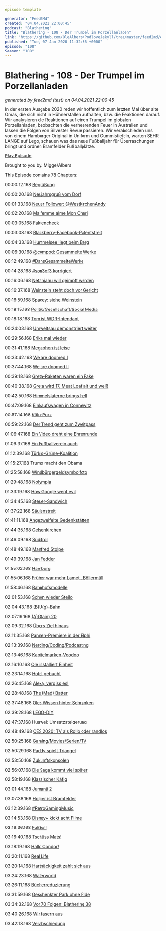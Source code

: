 ```yaml
---
episode template

generator: "Feed2Md"
created: "04.04.2021 22:00:45"
podcast: "Blathering"
title: "Blathering - 108 - Der Trumpel im Porzellanladen"
link: "https://github.com/OleAlbers/PodloveJekyll/tree/master/feed2md/example/export/seasons/5/2020/1/Blathering - 108 - Der Trumpel im Porzellanladen.md"
published: "Tue, 07 Jan 2020 11:32:36 +0000"
episode: "108"
Season: "108"
---
```


# Blathering - 108 - Der Trumpel im Porzellanladen
_generated by feed2md (test) on 04.04.2021 22:00:45_

In der ersten Ausgabe 2020 reden wir hoffentlich zum letzten Mal über alte Omas, die sich nicht in Hühnerställen aufhalten, bzw. die Reaktionen darauf. Wir analysieren die Reaktionen auf einen Trumpel im globalen Porzellanladen, beobachten die verheerenden Feuer in Australien und lassen die Folgen von Silvester Revue passieren. Wir verabschieden uns von einem Hamburger Original in Uniform und Gummistiefeln, warten SEHR LANGE auf Lego, schauen was das neue Fußballjahr für Überraschungen bringt und ordnen Bramfelder Fußballplätze.

[Play Episode](https://www.blathering.de/podlove/file/1078/s/feed/c/mp3/blathering_108.mp3)

Brought to you by: Migge/Albers

This Episode contains 78 Chapters:


00:00:12.168 [Begrüßung]()

00:00:20.168 [Neujahrsgruß vom Dorf]()

00:01:33.168 [Neuer Follower: @WestkirchenAndy](https://twitter.com/WestkirchenAndy)

00:02:20.168 [Ma femme aime Mon Cheri](https://twitter.com/stammtischphilo/status/1214092747021410304)

00:03:05.168 [Faktencheck]()

00:03:08.168 [Blackberry-Facebook-Patentstreit](https://www.golem.de/news/messenger-whatsapp-deaktiviert-chatexport-in-deutschland-2001-145851.html)

00:04:33.168 [Hummelsee liegt beim Berg](https://de.wikipedia.org/wiki/Hummelsee_(Hamburg))

00:06:30.168 [@compod: Gesammelte Werke](https://twitter.com/search?q=(from%3Acompod)%20(%40blathering_pod)%20until%3A2020-01-07%20since%3A2019-12-30&src=typed_query&f=live)

00:12:49.168 [#DansGesammelteWerke](https://twitter.com/search?q=(from%3Aevildanwallace)%20(%40blathering_pod)%20until%3A2020-01-07%20since%3A2019-12-31&src=typed_query&f=live)

00:14:28.168 [#son3of3 korrigiert](https://en.wikipedia.org/wiki/Lando_Calrissian)

00:16:06.168 [Netanjahu will geimpft werden](https://www.derstandard.at/story/2000112834814/israels-premier-netanjahu-will-immunitaet-gegen-strafverfolgung)

00:16:37.168 [Weinstein steht doch vor Gericht](https://www.derstandard.at/story/2000112972505/prozess-gegen-harvey-weinstein-beginnt-in-new-york)

00:16:59.168 [Spacey: siehe Weinstein](https://www.derstandard.at/story/2000112883816/weitere-klage-gegen-schauspieler-kevin-spacey-fallengelassen)

00:18:15.168 [Politik/Gesellschaft/Social Media]()

00:18:18.168 [Tom ist WDR-Intendant](https://threadreaderapp.com/thread/1211839207406211072.html)

00:24:03.168 [Umweltsau demonstriert weiter](https://twitter.com/daniel_bouhs/status/1213501539547066370)

00:29:56.168 [Erika mal wieder](https://twitter.com/erik_fluegge/status/1211946594792300544)

00:31:41.168 [Megaphon ist leise](https://www.hinzundkunzt.de/megafon-wird-eingestellt/)

00:33:42.168 [We are doomed I](https://www.tagesschau.de/ausland/australien-buschbraende-111.html)

00:37:44.168 [We are doomed II](https://www.tagesschau.de/ausland/jakarta-regenfaelle-erdrutsche-tote-101.html)

00:39:18.168 [Greta-Raketen waren ein Fake](https://www.mimikama.at/allgemein/das-feuerwerk-fuck-you-greta/)

00:40:38.168 [Greta wird 17, Meat Loaf alt und weiß](https://twitter.com/BorisJohnson_MP/status/1213551705700405251)

00:42:50.168 [Himmelslaterne brings hell](https://www.t-online.de/nachrichten/panorama/katastrophen/id_87079928/brand-im-zoo-krefeld-haendler-verkauft-tausende-himmelslaternen-ohne-hinweis-auf-verbot.html)

00:47:09.168 [Einkaufswagen in Connewitz](https://uebermedien.de/44967/notoperation-in-connewitz-medien-als-echokammer-der-polizei/)

00:57:14.168 [Köln-Porz](https://www.general-anzeiger-bonn.de/region/koeln-und-rheinland/koeln-porz-mann-schiesst-mit-revolver-auf-koelner_aid-48063257)

00:59:22.168 [Der Trend geht zum Zweitpass](https://www.tagesschau.de/ausland/ghosn-libanon-japan-107.html)

01:06:47.168 [Ein Video dreht eine Ehrenrunde](https://twitter.com/tmigge/status/1212726195311255554)

01:09:37.168 [Ein Fußballverein auch](https://taz.de/Legendaerer-Berliner-Fussballklub/!5648911/)

01:12:39.168 [Türkis-Grüne-Koalition](https://www.sueddeutsche.de/politik/pelinka-fpoe-nationalismus-1.4738677-2)

01:15:27.168 [Trump macht den Obama](https://www.spiegel.de/politik/ausland/kassim-soleimani-us-militaer-toetet-iranischen-top-general-der-quds-brigaden-a-1303435.html)

01:25:58.168 [Windbürgergeldsymbolfoto](https://twitter.com/tmigge/status/1212813836002217986)

01:29:48.168 [Nolympia](https://twitter.com/sibelschick/status/1213875934161489920)

01:33:19.168 [How Google went evil](https://medium.com/@rossformaine/i-was-googles-head-of-international-relations-here-s-why-i-left-49313d23065)

01:34:45.168 [Steuer-Sandwich](https://www.zdnet.de/88375277/bericht-google-verzichtet-kuenftig-auf-steuervermeidung-per-geistigem-eigentum/)

01:37:22.168 [Säulenstreit](https://www.deutschlandfunkkultur.de/aktion-gegen-umstrittene-stele-des-zps-ein-brutales.1013.de.html?dram:article_id=467205)

01:41:11.168 [Angezweifelte Gedenkstätten](https://www.ndr.de/nachrichten/niedersachsen/lueneburg_heide_unterelbe/Bergen-Belsen-Besucher-zweifeln-NS-Verbrechen-an,bergenbelsen518.html)

01:44:35.168 [Gelsenkirchen](https://www.tagesschau.de/inland/regional/nordrheinwestfalen/gelsenkirchen-polizei-erschiesst-mann-101.html)

01:46:09.168 [Süditrol](https://www.tagesschau.de/ausland/suedtirol-105.html)

01:48:49.168 [Manfred Stolpe](https://de.wikipedia.org/wiki/Manfred_Stolpe)

01:49:39.168 [Jan Fedder](https://de.wikipedia.org/wiki/Jan_Fedder)

01:55:02.168 [Hamburg]()

01:55:06.168 [Früher war mehr Lamet...Böllermüll](https://twitter.com/stammtischphilo/status/1212771477956780032)

01:58:46.168 [Bahnhofsmodelle](https://www.ndr.de/fernsehen/sendungen/hamburg_journal/Hamburgs-vergessene-Bahnhoefe,hamj89912.html)

02:01:53.168 [Schon wieder Steilo](https://www.presseportal.de/blaulicht/pm/6337/4481150)

02:04:43.168 [(B)U(g)-Bahn](https://www.ndr.de/nachrichten/hamburg/Software-Fehler-legt-U-Bahnen-lahm,hochbahn578.html)

02:07:19.168 [(A)G(ain) 20](https://taz.de/Prozess-zu-G20-Gipfel-in-Hamburg-2017/!5650018/)

02:09:32.168 [Übers Ziel hinaus](https://www.ndr.de/nachrichten/hamburg/Verfassungsschutzchef-warnt-vor-Linksterrorismus,linksextremismus120.html)

02:11:35.168 [Pannen-Premiere in der Elphi](https://www.hamburg1.de/nachrichten/43384/Konzertabbruch_in_der_Elbphilharmonie.html)

02:13:39.168 [Nerding/Coding/Podcasting]()

02:13:46.168 [Kapitelmarken-Voodoo](https://twitter.com/tmigge/status/1212489032208461824)

02:16:10.168 [Ole installiert Einheit](https://twitter.com/stammtischphilo/status/1212824996260790277)

02:23:14.168 [Hotel gebucht](https://twitter.com/tmigge/status/1212479204371120135)

02:26:45.168 [Alexa, vergiss es!](https://twitter.com/stammtischphilo/status/1213572579304312832)

02:28:48.168 [The (Mad) Batter](https://www.youtube.com/watch?v=Q_F9CxSmGOM)

02:37:48.168 [Oles Wissen hinter Schranken](https://kiosk.entwickler.de/windows-developer-magazin/windows-developer-magazin-2-2020-2/der-lange-weg-der-sharepoint-add-ins/)

02:39:28.168 [LEGO-DIY](https://rebrickable.com/home/)

02:47:37.168 [Huawei: Umsatzsteigerung](https://www.golem.de/news/neujahrsansprache-2020-huawei-dankt-trump-fuer-berauschenden-pflaumenduft-1912-145796.html)

02:48:49.168 [CES 2020: TV als Rollo oder randlos](https://www.golem.de/news/tv-samsung-will-echten-randlosen-fernseher-zeigen-2001-145810.html)

02:50:25.168 [Gaming/Movies/Serien/TV]()

02:50:29.168 [Paddy spielt Triangel](https://twitter.com/stammtischphilo/status/1212803206130159616)

02:53:50.168 [Zukunftskonsolen](https://www.golem.de/news/amd-leak-github-zeigt-specs-von-ps5-und-xbox-series-x-1912-145793.html)

02:56:07.168 [Die Saga kommt viel später](https://de.wikipedia.org/wiki/Lego_Star_Wars:_Die_Skywalker_Saga)

02:58:19.168 [Klassischer Käfig](https://www.youtube.com/watch?v=TTFG1jVKbPA)

03:01:44.168 [Jumanji 2](https://twitter.com/stammtischphilo/status/1213570503836938240)

03:07:38.168 [Holger ist Bramfelder](https://twitter.com/stammtischphilo/status/1213608650675294209)

03:12:39.168 [#RetroGamingMusic](https://twitter.com/stammtischphilo/status/1213935829724340226)

03:14:53.168 [Disney+ kickt acht Filme](https://www.golem.de/news/tv-samsung-will-echten-randlosen-fernseher-zeigen-2001-145810.html)

03:16:36.168 [Fußball]()

03:16:40.168 [Tschüss Mats!](https://twitter.com/fcstpauli/status/1213410114826358784)

03:18:19.168 [Hallo Condor!](https://www.instagram.com/sccondor3herren/)

03:20:11.168 [Real Life]()

03:20:14.168 [Hartnäckigkeit zahlt sich aus](https://twitter.com/tmigge/status/1212630647350743041)

03:24:23.168 [Waterworld](https://twitter.com/stammtischphilo/status/1213817529111584769)

03:26:11.168 [Bücherreduzierung](https://www.bonavendi.de/)

03:31:59.168 [Geschenkter Park ohne Ride](https://twitter.com/stammtischphilo/status/1212730661880111104)

03:34:32.168 [Vor 70 Folgen: Blathering 38](https://www.blathering.de/2017/11/blathering-038-keine-alte-kamellen/)

03:40:26.168 [Wir fasern aus]()

03:42:18.168 [Verabschiedung]()


